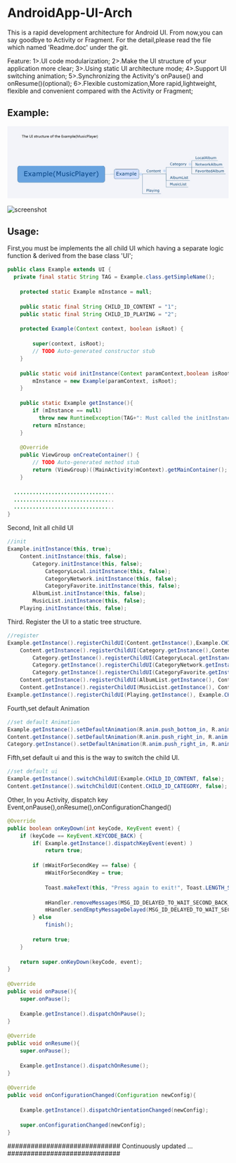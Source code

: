 # AndroidApp-UI-Arch
This is a rapid development architecture for Android UI. From now,you can say goodbye to Activity or Fragment.
For the detail,please read the file which named 'Readme.doc' under the git.

Feature:
1>.UI code modularization;
2>.Make the UI structure of your application more clear;
3>.Using static UI architecture mode;
4>.Support UI switching animation;
5>.Synchronizing the Activity's onPause() and onResume()(optional);
6>.Flexible customization,More rapid,lightweight, flexible and convenient compared with the Activity or Fragment;

Example:
-----
![screenshot](https://github.com/pigknight/AndroidApp-UI-Arch/blob/master/Example_UI_Structure.jpg "screenshot")

![screenshot](https://github.com/pigknight/AndroidApp-UI-Arch/blob/master/demo_animation.gif "screenshot")

Usage:
-----

First,you must be implements the all child UI which having a separate logic function & derived from the base class 'UI';

```java
public class Example extends UI {
  private final static String TAG = Example.class.getSimpleName();
	
	protected static Example mInstance = null;
	
	public static final String CHILD_ID_CONTENT = "1";
	public static final String CHILD_ID_PLAYING = "2";
	
	protected Example(Context context, boolean isRoot) {
		
		super(context, isRoot);
		// TODO Auto-generated constructor stub
	}
	
	public static void initInstance(Context paramContext,boolean isRoot){
	    mInstance = new Example(paramContext, isRoot);
	}
	
	public static Example getInstance(){
	    if (mInstance == null)
	      throw new RuntimeException(TAG+": Must called the initInstance() before to call getInstance().");
	    return mInstance;
	}

	@Override
	public ViewGroup onCreateContainer() {
		// TODO Auto-generated method stub
		return (ViewGroup)((MainActivity)mContext).getMainContainer();
	}

  ................................	
  ................................
  ................................
}
```

Second, Init all child UI

```java
//init 
Example.initInstance(this, true);
    Content.initInstance(this, false);
        Category.initInstance(this, false);
        	CategoryLocal.initInstance(this, false);
        	CategoryNetwork.initInstance(this, false);
        	CategoryFavorite.initInstance(this, false);
        AlbumList.initInstance(this, false);
        MusicList.initInstance(this, false);
    Playing.initInstance(this, false);
```

Third. Register the UI to a static tree structure.

```java
//register
Example.getInstance().registerChildUI(Content.getInstance(),Example.CHILD_ID_CONTENT);
    Content.getInstance().registerChildUI(Category.getInstance(),Content.CHILD_ID_CATEGORY);
        Category.getInstance().registerChildUI(CategoryLocal.getInstance(), Category.CHILD_ID_LOCAL);
        Category.getInstance().registerChildUI(CategoryNetwork.getInstance(), Category.CHILD_ID_NETWORK);
        Category.getInstance().registerChildUI(CategoryFavorite.getInstance(), Category.CHILD_ID_FAVORITE);
    Content.getInstance().registerChildUI(AlbumList.getInstance(), Content.CHILD_ID_ALBUM_LIST);
    Content.getInstance().registerChildUI(MusicList.getInstance(), Content.CHILD_ID_MUSIC_LIST);
Example.getInstance().registerChildUI(Playing.getInstance(), Example.CHILD_ID_PLAYING);
```

Fourth,set default Animation

```java
//set default Animation
Example.getInstance().setDefaultAnimation(R.anim.push_bottom_in, R.anim.push_top_out);
Content.getInstance().setDefaultAnimation(R.anim.push_right_in, R.anim.push_left_out);
Category.getInstance().setDefaultAnimation(R.anim.push_right_in, R.anim.push_left_out);
```

Fifth,set default ui and  this is the way to switch the child UI.

```java
//set default ui
Example.getInstance().switchChildUI(Example.CHILD_ID_CONTENT, false);
Content.getInstance().switchChildUI(Content.CHILD_ID_CATEGORY, false);
```
	
Other, In you Activity, dispatch key Event,onPause(),onResume(),onConfigurationChanged()

```java
@Override
public boolean onKeyDown(int keyCode, KeyEvent event) {    	
    if (keyCode == KeyEvent.KEYCODE_BACK) {
    	if( Example.getInstance().dispatchKeyEvent(event) )
			return true;
    	
        if (mWaitForSecondKey == false) {
            mWaitForSecondKey = true;

            Toast.makeText(this, "Press again to exit!", Toast.LENGTH_SHORT).show();

            mHandler.removeMessages(MSG_ID_DELAYED_TO_WAIT_SECOND_BACK_KEY);
            mHandler.sendEmptyMessageDelayed(MSG_ID_DELAYED_TO_WAIT_SECOND_BACK_KEY, 2000);
        } else
            finish();

        return true;
    }

    return super.onKeyDown(keyCode, event);
}

@Override
public void onPause(){
	super.onPause();
	
	Example.getInstance().dispatchOnPause();
}

@Override
public void onResume(){
	super.onPause();
	
	Example.getInstance().dispatchOnResume();
}

@Override
public void onConfigurationChanged(Configuration newConfig){
	
	Example.getInstance().dispatchOrientationChanged(newConfig);
	
	super.onConfigurationChanged(newConfig);
}
```


#############################
Continuously updated ...
#############################

